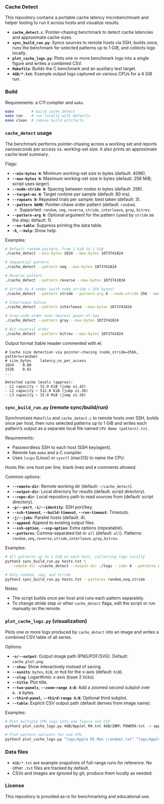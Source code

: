 ### Cache Detect

This repository contains a portable cache latency microbenchmark and helper tooling to run it across hosts and visualize results.

- **`cache_detect.c`**: Pointer-chasing benchmark to detect cache latencies and approximate cache sizes.
- **`sync_build_run.py`**: Syncs sources to remote hosts via SSH, builds once, runs the benchmark for selected patterns up to 1 GiB, and collects logs locally.
- **`plot_cache_logs.py`**: Plots one or more benchmark logs into a single figure and writes a combined CSV.
- **`Makefile`**: Builds the C benchmark and an auxiliary test target.
- **`4GB/*.txt`**: Example output logs captured on various CPUs for a 4 GiB run.

### Build

Requirements: a C11 compiler and `make`.

```bash
make        # build cache_detect
make run    # run locally with defaults
make clean  # remove build artifacts
```

### `cache_detect` usage

The benchmark performs pointer-chasing across a working set and reports nanoseconds per access vs. working-set size. It also prints an approximate cache level summary.

Flags:
- **`--min-bytes N`**: Minimum working-set size in bytes (default: 4096).
- **`--max-bytes N`**: Maximum working-set size in bytes (default: 256 MiB; script uses larger).
- **`--node-stride N`**: Spacing between nodes in bytes (default: 256).
- **`--target-ms N`**: Target runtime per sample (default: 80 ms).
- **`--repeats N`**: Repeated trials per sample; best taken (default: 3).
- **`--pattern NAME`**: Pointer-chase order pattern (default: `random`).
  - Supported: `random`, `seq`, `reverse`, `stride`, `interleave`, `gray`, `bitrev`.
- **`--pattern-arg N`**: Optional argument for the pattern (used by `stride` as the step; default: 1).
- **`--no-table`**: Suppress printing the data table.
- **`-h`, `--help`**: Show help.

Examples:

```bash
# Default random pattern, from 1 KiB to 1 GiB
./cache_detect --min-bytes 1024 --max-bytes 1073741824

# Sequential pattern
./cache_detect --pattern seq --max-bytes 1073741824

# Reverse pattern
./cache_detect --pattern reverse --max-bytes 1073741824

# Stride by 4 nodes (with node_stride = 256 bytes)
./cache_detect --pattern stride --pattern-arg 4 --node-stride 256 --max-bytes 1073741824

# Interleave halves
./cache_detect --pattern interleave --max-bytes 1073741824

# Gray-code order over nearest power-of-two
./cache_detect --pattern gray --max-bytes 1073741824

# Bit-reversal order
./cache_detect --pattern bitrev --max-bytes 1073741824
```

Output format (table header commented with `#`):

```text
# Cache size detection via pointer-chasing (node_stride=256b, pattern=random)
# size_bytes	latency_ns_per_access
1024	0.80
1536	0.81
...

Detected cache levels (approx):
- L1 capacity ~ 32.0 KiB (jump x1.42)
- L2 capacity ~ 512.0 KiB (jump x1.36)
- L3 capacity ~ 32.0 MiB (jump x1.28)
```

### `sync_build_run.py` (remote sync/build/run)

Synchronizes `Makefile` and `cache_detect.c` to remote hosts over SSH, builds once per host, then runs selected patterns up to 1 GiB and writes each pattern’s output as a separate local file named `CPU Name (pattern).txt`.

Requirements:
- Passwordless SSH to each host (SSH key/agent).
- Remote has `make` and a C compiler.
- Uses `lscpu` (Linux) or `sysctl` (macOS) to name the CPU.

Hosts file: one host per line; blank lines and `#` comments allowed.

Common options:
- **`--remote-dir`**: Remote working dir (default: `~/cache_detect`).
- **`--output-dir`**: Local directory for results (default: script directory).
- **`--repo-dir`**: Local repository path to read sources from (default: script directory).
- **`-p/--port`**, **`-i/--identity`**: SSH port/key.
- **`--ssh-timeout`**, **`--build-timeout`**, **`--run-timeout`**: Timeouts.
- **`-j/--jobs`**: Parallel hosts (default: 4).
- **`--append`**: Append to existing output files.
- **`--ssh-option`**, **`--scp-option`**: Extra options (repeatable).
- **`--patterns`**: Comma-separated list or `all` (default: `all`). Patterns: `random,seq,reverse,stride,interleave,gray,bitrev`.

Examples:

```bash
# All patterns up to 1 GiB on each host, collecting logs locally
python3 sync_build_run.py hosts.txt \
  --remote-dir ~/cache_detect --output-dir ./logs --jobs 6 --patterns all

# Only random, seq, and stride
python3 sync_build_run.py hosts.txt --patterns random,seq,stride
```

Notes:
- The script builds once per host and runs each pattern separately.
- To change stride step or other `cache_detect` flags, edit the script or run manually on the remote.

### `plot_cache_logs.py` (visualization)

Plots one or more logs produced by `cache_detect` into an image and writes a combined CSV table of all series.

Options:
- **`-o/--output`**: Output image path (PNG/PDF/SVG). Default: `cache_plot.png`.
- **`--show`**: Show interactively instead of saving.
- **`--xunits`**: `bytes`, `KiB`, or `MiB` for the x-axis (default: `KiB`).
- **`--xlog`**: Logarithmic x-axis (base 2 ticks).
- **`--title`**: Plot title.
- **`--two-panels`**, **`--zoom-range A:B`**: Add a zoomed second subplot over `A..B` bytes.
- **`--third-panel`**, **`--third-range A:B`**: Optional third subplot.
- **`--table`**: Explicit CSV output path (default derives from image name).

Examples:

```bash
# Plot multiple CPU logs into one figure and CSV
python3 plot_cache_logs.py 4GB/Apple\ M4.txt 4GB/IBM\ POWER9.txt -o apple_vs_power9.png --xlog

# Plot pattern variants for one CPU
python3 plot_cache_logs.py "logs/Apple M1 Max (random).txt" "logs/Apple M1 Max (seq).txt" -o m1_patterns.png --xlog --two-panels --zoom-range 1KiB:4MiB
```

### Data files

- `4GB/*.txt` are example snapshots of full-range runs for reference. No other `.txt` files are tracked by default.
- CSVs and images are ignored by git; produce them locally as needed.

### License

This repository is provided as-is for benchmarking and educational use.
